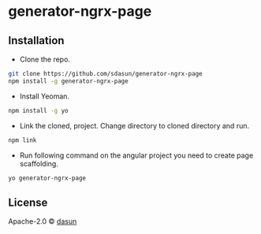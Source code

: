 # generator-ngrx-page 

## Installation

 *  Clone the repo.
```bash
git clone https://github.com/sdasun/generator-ngrx-page
npm install -g generator-ngrx-page
```
 *  Install Yeoman.
```bash
npm install -g yo
```
 *  Link the cloned, project. Change directory to cloned directory and run.
 ```bash
npm link
```
 *  Run following command on the angular project you need to create page scaffolding.
```bash
yo generator-ngrx-page
```

## License

Apache-2.0 © [dasun]()
